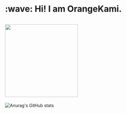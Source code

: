 <p>
  <h1>
    :wave: Hi! I am OrangeKami.
    <br><br>
    <img src="https://c.tenor.com/_irU8oUff_IAAAAC/anya-anya-forger.giff" width="240px" align="center">  
  </h1>

  ![Anurag's GitHub stats](https://github-readme-stats.vercel.app/api?username=OrangeKami&show_icons=true&theme=radical)

 </p>
